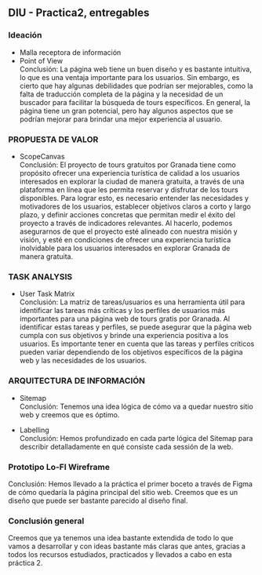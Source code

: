 ## DIU - Practica2, entregables

### Ideación 
* Malla receptora de información 
* Point of View \
Conclusión: La página web tiene un buen diseño y es bastante intuitiva, lo que es una 
ventaja importante para los usuarios. Sin embargo, es cierto que hay algunas debilidades 
que podrían ser mejorables, como la falta de traducción completa de la página y la 
necesidad de un buscador para facilitar la búsqueda de tours específicos. En general, 
la página tiene un gran potencial, pero hay algunos aspectos que se podrían mejorar para 
brindar una mejor experiencia al usuario.


### PROPUESTA DE VALOR
* ScopeCanvas \
Conclusión: El proyecto de tours gratuitos por Granada tiene como propósito ofrecer una 
experiencia turística de calidad a los usuarios interesados en explorar la ciudad de 
manera gratuita, a través de una plataforma en línea que les permita reservar y disfrutar 
de los tours disponibles. Para lograr esto, es necesario entender las necesidades y 
motivadores de los usuarios, establecer objetivos claros a corto y largo plazo, y definir 
acciones concretas que permitan medir el éxito del proyecto a través de indicadores 
relevantes. Al hacerlo, podemos asegurarnos de que el proyecto esté alineado con nuestra
 misión y visión, y esté en condiciones de ofrecer una experiencia turística inolvidable 
 para los usuarios interesados en explorar Granada de manera gratuita.


### TASK ANALYSIS

* User Task Matrix \
Conclusión: La matriz de tareas/usuarios es una herramienta útil para identificar las tareas 
más críticas y los perfiles de usuarios más importantes para una página web de tours gratis por 
Granada. Al identificar estas tareas y perfiles, se puede asegurar que la página web cumpla con 
sus objetivos y brinde una experiencia positiva a los usuarios. Es importante tener en cuenta que 
las tareas y perfiles críticos pueden variar dependiendo de los objetivos específicos de la 
página web y las necesidades de los usuarios.


### ARQUITECTURA DE INFORMACIÓN

* Sitemap \
Conclusión: Tenemos una idea lógica de cómo va a quedar nuestro sitio web y creemos que es óptimo.

* Labelling \
Conclusión: Hemos profundizado en cada parte lógica del Sitemap para describir detalladamente
en qué consiste cada sessión de la web.

### Prototipo Lo-FI Wireframe 
Conclusión: Hemos llevado a la práctica el primer boceto a través de Figma de cómo quedaría la 
página principal del sitio web. Creemos que es un diseño que puede ser bastante parecido al 
diseño final.

### Conclusión general  
Creemos que ya tenemos una idea bastante extendida de todo lo que vamos a desarrollar y con ideas 
bastante más claras que antes, gracias a todos los recursos estudiados, practicados y llevados a 
cabo en esta práctica 2.
